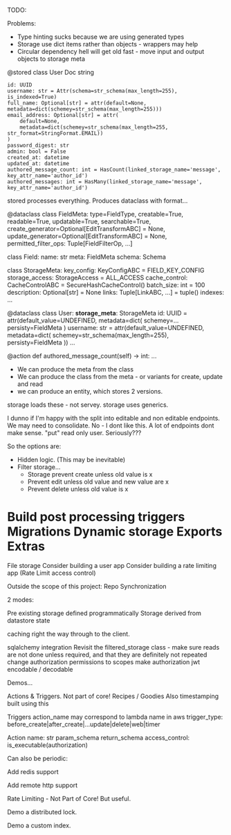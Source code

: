 TODO:

Problems:

* Type hinting sucks because we are using generated types
* Storage use dict items rather than objects - wrappers may help
* Circular dependency hell will get old fast - move input and output objects to storage meta

@stored
class User
    Doc string 

    id: UUID
    username: str = Attr(schema=str_schema(max_length=255), is_indexed=True)
    full_name: Optional[str] = attr(default=None, metadata=dict(schemey=str_schema(max_length=255)))
    email_address: Optional[str] = attr(
        default=None,
        metadata=dict(schemey=str_schema(max_length=255, str_format=StringFormat.EMAIL))
    )
    password_digest: str
    admin: bool = False
    created_at: datetime
    updated_at: datetime
    authored_message_count: int = HasCount(linked_storage_name='message', key_attr_name='author_id')
    authored_messages: int = HasMany(linked_storage_name='message', key_attr_name='author_id')

stored processes everything.
Produces dataclass with format...

@dataclass
class FieldMeta:
  type=FieldType,
  creatable=True, 
  readable=True, 
  updatable=True, 
  searchable=True, 
  create_generator=Optional[EditTransformABC] = None,
  update_generator=Optional[EditTransformABC] = None,
  permitted_filter_ops: Tuple[FieldFilterOp, ...]


class Field:
  name: str
  meta: FieldMeta
  schema: Schema


class StorageMeta:
    key_config: KeyConfigABC = FIELD_KEY_CONFIG
    storage_access: StorageAccess = ALL_ACCESS
    cache_control: CacheControlABC = SecureHashCacheControl()
    batch_size: int = 100
    description: Optional[str] = None
    links: Tuple[LinkABC, ...] = tuple()
    indexes: ...


@dataclass
class User:
   __storage_meta__: StorageMeta
   id: UUID = attr(default_value=UNDEFINED, metadata=dict(
      schemey=...
      persisty=FieldMeta
   )
   username: str = attr(default_value=UNDEFINED, metadata=dict(
      schemey=str_schema(max_length=255), 
      persisty=FieldMeta
   ))
  ...

  @action
  def authored_message_count(self) -> int:
    ...

* We can produce the meta from the class
* We can produce the class from the meta - or variants for create, update and read
* we can produce an entity, which stores 2 versions.

storage loads these - not servey.
storage uses generics.





I dunno if I'm happy with the split into editable and non editable endpoints.
We may need to consolidate.
No - I dont like this. A lot of endpoints dont make sense.
"put" read only user. Seriously???

So the options are:

* Hidden logic. (This may be inevitable)
* Filter storage...
  * Storage prevent create unless old value is x
  * Prevent edit unless old value and new value are x
  * Prevent delete unless old value is x
    


Build post processing triggers
Migrations
Dynamic storage
Exports
Extras
======
File storage
Consider building a user app
Consider building a rate limiting app (Rate Limit access control)



Outside the scope of this project: Repo Synchronization

2 modes:

Pre existing storage defined programmatically
Storage derived from datastore state

caching right the way through to the client.


sqlalchemy integration
Revisit the filtered_storage class - make sure reads are not done unless required, and that they are definitely not repeated
change authorization permissions to scopes
make authorization jwt encodable / decodable


Demos...

Actions & Triggers. Not part of core! Recipes / Goodies
Also timestamping built using this

Triggers
action_name may correspond to lambda name in aws
trigger_type: before_create|after_create|...update|delete|web|timer

Action
name: str
param_schema
return_schema
access_control: is_executable(authorization)

Can also be periodic:


Add redis support

Add remote http support


Rate Limiting - Not Part of Core! But useful.


Demo a distributed lock.


Demo a custom index.
